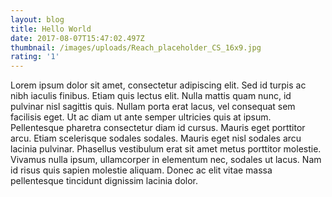 ```yaml
---
layout: blog
title: Hello World
date: 2017-08-07T15:47:02.497Z
thumbnail: /images/uploads/Reach_placeholder_CS_16x9.jpg
rating: '1'
---
```

Lorem ipsum dolor sit amet, consectetur adipiscing elit. Sed id turpis ac nibh iaculis finibus. Etiam quis lectus elit. Nulla mattis quam nunc, id pulvinar nisl sagittis quis. Nullam porta erat lacus, vel consequat sem facilisis eget. Ut ac diam ut ante semper ultricies quis at ipsum. Pellentesque pharetra consectetur diam id cursus. Mauris eget porttitor arcu. Etiam scelerisque sodales sodales. Mauris eget nisl sodales arcu lacinia pulvinar. Phasellus vestibulum erat sit amet metus porttitor molestie. Vivamus nulla ipsum, ullamcorper in elementum nec, sodales ut lacus. Nam id risus quis sapien molestie aliquam. Donec ac elit vitae massa pellentesque tincidunt dignissim lacinia dolor.




